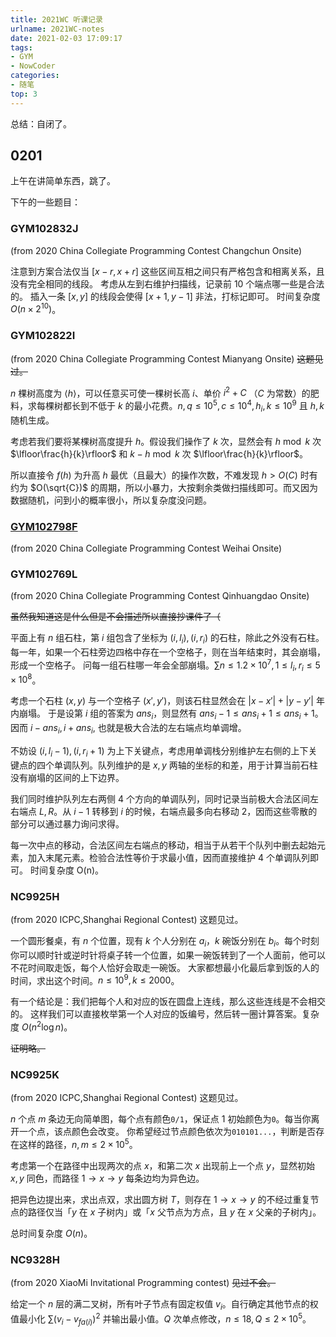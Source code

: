 ```yaml
---
title: 2021WC 听课记录
urlname: 2021WC-notes
date: 2021-02-03 17:09:17
tags:
- GYM
- NowCoder
categories:
- 随笔
top: 3
---
```


总结：自闭了。

<!-- more -->

## 0201

上午在讲简单东西，跳了。

下午的一些题目：

### GYM102832J

(from 2020 China Collegiate Programming Contest Changchun Onsite)

注意到方案合法仅当 $[x-r,x+r]$ 这些区间互相之间只有严格包含和相离关系，且没有完全相同的线段。
考虑从左到右维护扫描线，记录前 $10$ 个端点哪一些是合法的。
插入一条 $[x, y]$ 的线段会使得 $[x + 1, y − 1]$ 非法，打标记即可。
时间复杂度 $O(n\times 2^{10})$。

### GYM102822I

(from 2020 China Collegiate Programming Contest Mianyang Onsite) <del>这题见过。</del>

$n$ 棵树高度为 $\langle h\rangle$，可以任意买可使一棵树长高 $i$、单价 $i^2+C$ （$C$ 为常数）的肥料，求每棵树都长到不低于 $k$ 的最小花费。$n,q\le 10^5,c\le 10^4,h_i,k\le 10^9$ 且 $h,k$ 随机生成。

考虑若我们要将某棵树高度提升 $h$。假设我们操作了 $k$ 次，显然会有 $h \bmod k$ 次 $\lfloor\frac{h}{k}\rfloor$ 和 $k-h\bmod k$ 次 $\lfloor\frac{h}{k}\rfloor$。

所以直接令 $f(h)$ 为升高 $h$ 最优（且最大）的操作次数，不难发现 $h>O(C)$ 时有约为 $O(\sqrt{C})$ 的周期，所以小暴力，大按剩余类做扫描线即可。而又因为数据随机，问到小的概率很小，所以复杂度没问题。

### [GYM102798F](../GYM102798F/)

(from 2020 China Collegiate Programming Contest Weihai Onsite)

### GYM102769L

(from 2020 China Collegiate Programming Contest Qinhuangdao Onsite)

<del>虽然我知道这是什么但是不会描述所以直接抄课件了（</del>

平面上有 $n$ 组石柱，第 $i$ 组包含了坐标为 $(i,l_i),(i,r_i)$ 的石柱，除此之外没有石柱。
每一年，如果一个石柱旁边四格中存在一个空格子，则在当年结束时，其会崩塌，形成一个空格子。
问每一组石柱哪一年会全部崩塌。$\sum n\le 1.2\times 10^7,1\le l_i,r_i\le 5\times 10^8$。

考虑一个石柱 $(x,y)$ 与一个空格子 $(x',y')$，则该石柱显然会在 $|x-x'|+|y-y'|$ 年内崩塌。
于是设第 $i$ 组的答案为 $ans_i$，则显然有 $ans_i−1\le ans_i+1\le ans_i+1$。因而 $i−ans_i,i+ans_i$, 也就是极大合法的左右端点均单调增。

不妨设 $(i,l_i−1),(i,r_i+1)$ 为上下关键点，考虑用单调栈分别维护左右侧的上下关键点的四个单调队列。队列维护的是 $x,y$ 两轴的坐标的和差，用于计算当前石柱没有崩塌的区间的上下边界。

我们同时维护队列左右两侧 $4$ 个方向的单调队列，同时记录当前极大合法区间左右端点 $L,R$。从 $i−1$ 转移到 $i$ 的时候，右端点最多向右移动 $2$，因而这些零散的部分可以通过暴力询问求得。

每一次中点的移动，合法区间左右端点的移动，相当于从若干个队列中删去起始元素，加入末尾元素。检验合法性等价于求最小值，因而直接维护 $4$ 个单调队列即可。
时间复杂度 O(n)。

### NC9925H

(from 2020 ICPC,Shanghai Regional Contest) 这题见过。

一个圆形餐桌，有 $n$ 个位置，现有 $k$ 个人分别在 $a_i$，$k$ 碗饭分别在 $b_i$。每个时刻你可以顺时针或逆时针将桌子转一个位置，如果一碗饭转到了一个人面前，他可以不花时间取走饭，每个人恰好会取走一碗饭。
大家都想最小化最后拿到饭的人的时间，求出这个时间。$n\le 10^9,k\le 2000$。

有一个结论是：我们把每个人和对应的饭在圆盘上连线，那么这些连线是不会相交的。
这样我们可以直接枚举第一个人对应的饭编号，然后转一圈计算答案。复杂度 $O(n^2\log n)$。

<del>证明略。</del>

### NC9925K

(from 2020 ICPC,Shanghai Regional Contest) 这题见过。

$n$ 个点 $m$ 条边无向简单图，每个点有颜色`0/1`，保证点 $1$ 初始颜色为`0`。每当你离开一个点，该点颜色会改变。
你希望经过节点颜色依次为`010101...`，判断是否存在这样的路径，$n,m\le 2\times 10^5$。

考虑第一个在路径中出现两次的点 $x$，和第二次 $x$ 出现前上一个点 $y$，显然初始 $x,y$ 同色，而路径 $1\to x\to y$ 每条边均为异色边。

把异色边提出来，求出点双，求出圆方树 $T$，则存在 $1\to x\to y$ 的不经过重复节点的路径仅当「$y$ 在 $x$ 子树内」或「$x$ 父节点为方点，且 $y$ 在 $x$ 父亲的子树内」。

总时间复杂度 $O(n)$。

### NC9328H

(from 2020 XiaoMi Invitational Programming contest) <del>见过不会。</del>

给定一个 $n$ 层的满二叉树，所有叶子节点有固定权值 $v_i$。自行确定其他节点的权值最小化 $\sum(v_i-v_{fa(i)})^2$ 并输出最小值。$Q$ 次单点修改，$n\le 18,Q\le 2\times 10^5$。

